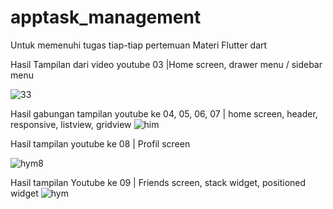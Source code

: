 # apptask_management

Untuk memenuhi tugas tiap-tiap pertemuan 
Materi Flutter dart

Hasil Tampilan dari video youtube 03 |Home screen, drawer menu / sidebar menu

![33](https://user-images.githubusercontent.com/85945415/177049377-37261286-fc79-4a11-837d-0a0022c76ce2.png)

Hasil gabungan tampilan youtube ke 04, 05, 06, 07 | home screen, header, responsive, listview, gridview
![him](https://user-images.githubusercontent.com/85945415/177826065-2a8d051c-c6ba-474f-98cc-1994d20c6b0d.png)


Hasil tampilan youtube ke 08 | Profil screen

![hym8](https://user-images.githubusercontent.com/85945415/178285824-73750887-707a-4a47-9539-1c6970681041.png)

Hasil tampilan Youtube ke 09 | Friends screen, stack widget, positioned widget
![hym](https://user-images.githubusercontent.com/85945415/178328638-43ce787e-54c7-431f-9fbb-bce56ce2c62d.png)
